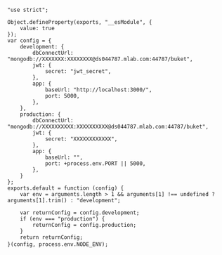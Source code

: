 <pre>
<code>
"use strict";

Object.defineProperty(exports, "__esModule", {
    value: true
});
var config = {
    development: {
        dbConnectUrl: "mongodb://XXXXXXX:XXXXXXXX@ds044787.mlab.com:44787/buket",
        jwt: {
            secret: "jwt_secret",
        },
        app: {
            baseUrl: "http://localhost:3000/",
            port: 5000,
        },
    },
    production: {
        dbConnectUrl: "mongodb://XXXXXXXXXX:XXXXXXXXXX@ds044787.mlab.com:44787/buket",
        jwt: {
            secret: "XXXXXXXXXXXX",
        },
        app: {
            baseUrl: "",
            port: +process.env.PORT || 5000,
        },
    }
};
exports.default = function (config) {
    var env = arguments.length > 1 && arguments[1] !== undefined ? arguments[1].trim() : "development";

    var returnConfig = config.development;
    if (env === "production") {
        returnConfig = config.production;
    }
    return returnConfig;
}(config, process.env.NODE_ENV); </code> </pre> 